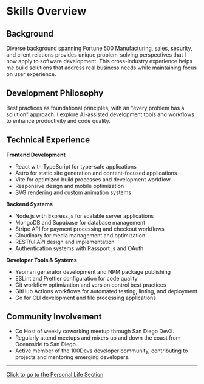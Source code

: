 # Skills Overview

## Background

Diverse background spanning Fortune 500 Manufacturing, sales, security, and client relations provides unique problem-solving perspectives that I now apply to software development. This cross-industry experience helps me build solutions that address real business needs while maintaining focus on user experience.

## Development Philosophy

Best practices as foundational principles, with an "every problem has a solution" approach. I explore AI-assisted development tools and workflows to enhance productivity and code quality.

## Technical Experience

**Frontend Development**

- React with TypeScript for type-safe applications
- Astro for static site generation and content-focused applications
- Vite for optimized build processes and development workflow
- Responsive design and mobile optimization
- SVG rendering and custom animation systems

**Backend Systems**

- Node.js with Express.js for scalable server applications
- MongoDB and Supabase for database management
- Stripe API for payment processing and checkout workflows
- Cloudinary for media management and optimization
- RESTful API design and implementation
- Authentication systems with Passport.js and OAuth

**Developer Tools & Systems**

- Yeoman generator development and NPM package publishing
- ESLint and Prettier configuration for code quality
- Git workflow optimization and version control best practices
- GitHub Actions workflows for automated testing, linting, and deployment
- Go for CLI development and file processing applications

## Community Involvement

- Co Host of weekly coworking meetup through San Diego DevX.
- Regularly attend meetups and mixers up and down the coast from Oceanside to San Diego.
- Active member of the 100Devs developer community, contributing to projects and mentoring emerging developers.

---

[Click to go to the Personal Life Section](personal-life.md)